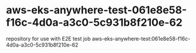 # aws-eks-anywhere-test-061e8e58-f16c-4d0a-a3c0-5c931b8f210e-62
repository for use with E2E test job aws-eks-anywhere-test:061e8e58-f16c-4d0a-a3c0-5c931b8f210e-62
